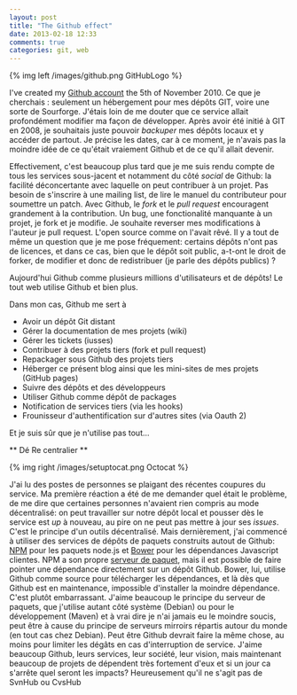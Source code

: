 ```yaml
---
layout: post
title: "The Github effect"
date: 2013-02-18 12:33
comments: true
categories: git, web
---
```


{% img left /images/github.png GitHubLogo %}

I've created my [Github account](https://github.com/krampstudio) the 5th of November 2010. Ce que je cherchais : seulement un hébergement pour mes dépôts GIT, voire une sorte de Sourforge. J'étais loin de me douter que ce service allait profondément modifier ma façon de développer. Après avoir été initié à GIT en 2008, je souhaitais juste pouvoir _backuper_ mes dépôts locaux et y accéder de partout. Je précise les dates, car à ce moment, je n'avais pas la moindre idée de ce qu'était vraiement Github et de ce qu'il allait devenir.

<!-- more -->

Effectivement, c'est beaucoup plus tard que je me suis rendu compte de tous les services sous-jacent et notamment du côté _social_ de Github: la facilité déconcertante avec laquelle on peut contribuer à un projet. Pas besoin de s'inscrire à une mailing list, de lire le manuel du contributeur pour soumettre un patch. Avec Github, le _fork_ et le _pull request_  encouragent grandement à la contribution. Un bug, une fonctionalité manquante à un projet, je fork et je modifie. Je souhaite reverser mes modifications à l'auteur je pull request. L'open source comme on l'avait rêvé. Il y a tout de même un question que je me pose fréquement: certains dépôts n'ont pas de licences, et dans ce cas, bien que le dépôt soit public, a-t-ont le droit de forker, de modifier et donc de redistribuer (je parle des dépôts publics) ? 

Aujourd'hui Github comme plusieurs millions d'utilisateurs et de dépôts! Le tout web utilise Github et bien plus. 

Dans mon cas, Github me sert à

 * Avoir un dépôt Git distant
 * Gérer la documentation de mes projets (wiki)
 * Gérer les tickets (iusses)
 * Contribuer à des projets tiers (fork et pull request)
 * Repackager sous Github des projets tiers
 * Héberger ce présent blog ainsi que les mini-sites de mes projets (GitHub pages)
 * Suivre des dépôts et des développeurs
 * Utiliser Github comme dépôt de packages 
 * Notification de services tiers (via les hooks)
 * Frounisseur d'authentification sur d'autres sites (via Oauth 2)

Et je suis sûr que je n'utilise pas tout...

** Dé Re centralier **

{% img right /images/setuptocat.png Octocat %}

J'ai lu des postes de personnes se plaigant des récentes coupures du service. Ma première réaction a été de me demander quel était le problème, de me dire que certaines personnes n'avaient rien compris au mode décentralisé: on peut travailler sur notre dépôt local et pousser dès le service est _up_ à nouveau, au pire on ne peut pas mettre à jour ses _issues_. C'est le principe d'un outils décentralisé. Mais dernièrement, j'ai commencé à utiliser des services de dépôts de paquets construits autout de Github: [NPM](http://npmjs.org) pour les paquets node.js et [Bower](http://twitter.github.com/bower) pour les dépendances Javascript clientes. NPM a son propre [serveur de paquet](http://registry.npmjs.org), mais il est possible de faire pointer une dépendance directement sur un dépôt Github. Bower, lui, utilise Github comme source pour télécharger les dépendances, et là dès que Github est en maintenance, impossible d'installer la moindre dépendance. C'est plutôt embarrassant. J'aime beaucoup le principe du serveur de paquets, que j'utilise autant côté système (Debian) ou pour le développement (Maven) et à vrai dire je n'ai jamais eu le moindre soucis, peut être à cause du principe de serveurs mirroirs répartis autour du monde (en tout cas chez Debian). Peut être Github devrait faire la même chose, au moins pour limiter les dégâts en cas d'interruption de service. J'aime beaucoup Github, leurs services, leur société, leur vision, mais maintenant beaucoup de projets de dépendent très fortement d'eux et si un jour ca s'arrête quel seront les impacts? Heureusement qu'il ne s'agit pas de SvnHub ou CvsHub  
